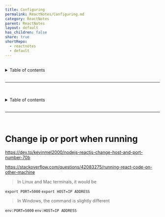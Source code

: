 ```yaml
---
title: Configuring
permalink: ReactNotes/Configuring.md
category: ReactNotes
parent: ReactNotes
layout: default
has_children: false
share: true
shortRepo:
  - reactnotes
  - default          
---
```


<br/>          

<details markdown="block">                
<summary>                
Table of contents                
</summary>                
{: .text-delta }                
1. TOC                
{:toc}                
</details>                

<br/>                

***                

<br/>
<br/>          

<details markdown="block">                
<summary>                
Table of contents                
</summary>                
{: .text-delta }                
1. TOC                
{:toc}                
</details>                

<br/>                
          
***                

<br/>

# Change ip or port when running

<https://dev.to/kevinmel2000/nodejs-reactjs-change-host-and-port-number-70b>

<https://stackoverflow.com/questions/42083275/running-react-code-on-other-machine>

> In Linux and Mac terminals, it would be

```export PORT=5000```
```export HOST=IP ADDRESS```

> In Windows, the command is slightly different

```env:PORT=5000```
```env:HOST=IP ADDRESS```